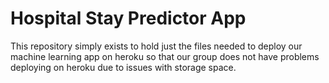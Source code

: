 # Hospital Stay Predictor App
This repository simply exists to hold just the files needed to deploy our machine learning app on heroku so that our group does not have problems deploying on heroku due to issues with storage space.